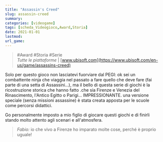 ```yaml
---
title: "Assassin's Creed"
slug: assassin-creed
summary: 
categories: [videogame]
tags: [scheda_Videogioco,Award,Storia]
date: 2021-01-01
lastmod: 
url_game: 
---
```

> #Award #Storia #Serie  
> *Tutte le piattaforme*  | [www.ubisoft.com](https://www.ubisoft.com/en-us/game/assassins-creed)  

Solo per questo gioco non lasciatevi fuorviare dal PEGI:
ok sei un combattente ninja che viaggia nel passato a fare quello che deve fare (fai parte di una setta di Assassini...), ma il bello di questa serie di giochi è la ricostruzione storica che hanno fatto .che sia Firenze e Venezia del Rinascimento, l'Antico Egitto o Parigi... IMPRESSIONANTE.
una versione speciale (senza missioni assassine) è stata creata apposta per le scuole come percorsi didattici.

Go personalmente imposto a mio figlio di giocare questi giochi e di finirli stando molto attento agli scenari e all'atmosfera.

> *Fabio:*
> io che vivo a Firenze ho imparato molte cose, perché è proprio uguale!


